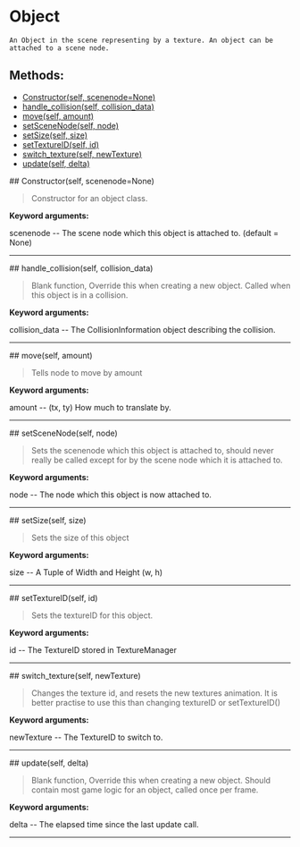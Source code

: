 # Object 
 ```
 An Object in the scene representing by a texture. An object can be attached to a scene node. 
```
## Methods: 
* [Constructor(self, scenenode=None)](#Constructor) 
* [handle_collision(self, collision_data)](#handle_collision) 
* [move(self, amount)](#move) 
* [setSceneNode(self, node)](#setSceneNode) 
* [setSize(self, size)](#setSize) 
* [setTextureID(self, id)](#setTextureID) 
* [switch_texture(self, newTexture)](#switch_texture) 
* [update(self, delta)](#update) 
<div id="Constructor"></div>## Constructor(self, scenenode=None) 

  

 > Constructor for an object class.

 

 **Keyword arguments:**

 scenenode -- The scene node which this object is attached to. (default = None) 

 --- 
<div id="handle_collision"></div>## handle_collision(self, collision_data) 

  

 > Blank function, Override this when creating a new object. Called when this object is in a collision.

 

 **Keyword arguments:**

 collision_data -- The CollisionInformation object describing the collision. 

 --- 
<div id="move"></div>## move(self, amount) 

  

 > Tells node to move by amount

 

 **Keyword arguments:**

 amount -- (tx, ty) How much to translate by. 

 --- 
<div id="setSceneNode"></div>## setSceneNode(self, node) 

  

 > Sets the scenenode which this object is attached to, should never really be called except for by the scene node which it is attached to.

 

 **Keyword arguments:**

 node -- The node which this object is now attached to. 

 --- 
<div id="setSize"></div>## setSize(self, size) 

  

 > Sets the size of this object

 

 **Keyword arguments:**

 size -- A Tuple of Width and Height (w, h) 

 --- 
<div id="setTextureID"></div>## setTextureID(self, id) 

  

 > Sets the textureID for this object.

 

 **Keyword arguments:**

 id -- The TextureID stored in TextureManager 

 --- 
<div id="switch_texture"></div>## switch_texture(self, newTexture) 

  

 > Changes the texture id, and resets the new textures animation. It is better practise to use this than changing textureID or setTextureID()

 

 **Keyword arguments:**

 newTexture -- The TextureID to switch to. 

 --- 
<div id="update"></div>## update(self, delta) 

  

 > Blank function, Override this when creating a new object. Should contain most game logic for an object, called once per frame.

 

 **Keyword arguments:**

 delta -- The elapsed time since the last update call. 

 --- 
